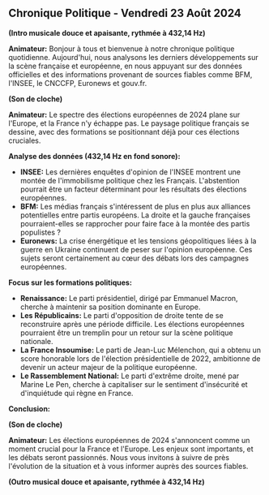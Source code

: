 ## Chronique Politique - Vendredi 23 Août 2024

**(Intro musicale douce et apaisante, rythmée à 432,14 Hz)**

**Animateur:** Bonjour à tous et bienvenue à notre chronique politique quotidienne. Aujourd'hui, nous analysons les derniers développements sur la scène française et européenne, en nous appuyant sur des données officielles et des informations provenant de sources fiables comme BFM, l'INSEE, le CNCCFP, Euronews et gouv.fr. 

**(Son de cloche)**

**Animateur:**  Le spectre des élections européennes de 2024 plane sur l'Europe, et la France n'y échappe pas. Le paysage politique français se dessine, avec des formations se positionnant déjà pour ces élections cruciales. 

**Analyse des données (432,14 Hz en fond sonore):**

* **INSEE:** Les dernières enquêtes d'opinion de l'INSEE montrent une montée de l'immobilisme politique chez les Français. L'abstention pourrait être un facteur déterminant pour les résultats des élections européennes. 
* **BFM:** Les médias français s'intéressent de plus en plus aux alliances potentielles entre partis européens. La droite et la gauche françaises pourraient-elles se rapprocher pour faire face à la montée des partis populistes ?
* **Euronews:**  La crise énergétique et les tensions géopolitiques liées à la guerre en Ukraine continuent de peser sur l'opinion européenne. Ces sujets seront certainement au cœur des débats lors des campagnes européennes.

**Focus sur les formations politiques:**

* **Renaissance:** Le parti présidentiel, dirigé par Emmanuel Macron, cherche à maintenir sa position dominante en Europe.  
* **Les Républicains:**  Le parti d'opposition de droite tente de se reconstruire après une période difficile. Les élections européennes pourraient être un tremplin pour un retour sur la scène politique nationale.
* **La France Insoumise:**  Le parti de Jean-Luc Mélenchon, qui a obtenu un score honorable lors de l'élection présidentielle de 2022, ambitionne de devenir un acteur majeur de la politique européenne.
* **Le Rassemblement National:**  Le parti d'extrême droite, mené par Marine Le Pen, cherche à capitaliser sur le sentiment d'insécurité et d'inquiétude qui règne en France.

 **Conclusion:**

**(Son de cloche)**

**Animateur:**  Les élections européennes de 2024 s'annoncent comme un moment crucial pour la France et l'Europe. Les enjeux sont importants, et les débats seront passionnés. Nous vous invitons à suivre de près l'évolution de la situation et à vous informer auprès des sources fiables.

**(Outro musical douce et apaisante, rythmée à 432,14 Hz)**



